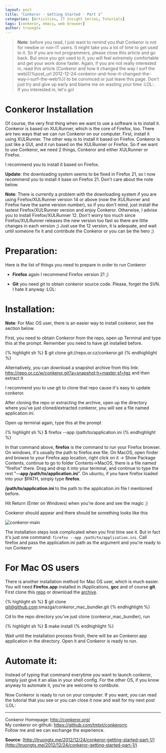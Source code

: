```yaml
---
layout: post
title: "Conkeror - Getting Started - Part 1"
categories: [Activities, IT Insight Series, Tutorials]
tags: [conkeror, emacs, web browser]
author: truongtx
---
```


> **Note**: before you read, I just want to remind you that Conkeror is not for
> newbie or non-IT users. It might take you a lot of time to get used to it. So if
> you are not programmers, please close this article and go back. But once you got
> used to it, you will feel extremely comfortable and get your work done faster.
> Again, if you are not really interested in, read this article
> [Conkeror and how it changed the way I surf the web]({%post_url 2012-12-24-conkeror-and-how-it-changed-the-way-i-surf-the-web%})
> to be convinced or just leave this page. Don't just try and give up early and
> blame me on wasting your time :LOL:.  
> If you interested in, let's go!

# Conkeror Installation

Of course, the very first thing when we want to use a software is to install it.
Conkeror is based on XULRunner, which is the core of Firefox, too. There are two
ways that we can run Conkeror on our computer. First, install it using
XULRunner. The other way is to install it based on Firefox. Conkeror is just
like a GUI, and it run based on the XULRunner or Firefox. So if we want to use
Conkeror, we need 2 things, Conkeror and either XULRunner or Firefox.

I recommend you to install it based on Firefox.

**Update**: the downloading system seems to be fixed in Firefox 21, so I now
recommend you to install it base on Firefox 21. Don't care about the note
below.

**Note**: There is currently a problem with the downloading system if you are
using Firefox/XULRunner version 14 or above (now the XULRunner and Firefox
have the same version number), so if you don't mind, just install the lastest
Firefox/XULRunner version and enjoy Conkeror. Otherwise, I advise you to
install Firefox/XULRunner 12. Don't worry too much since Firefox/XULRunner
releases the new version too fast so there are little changes in each version
;) Just use the 12 version, it is adequate, and wait until someone fix it and
contribute the Conkeror or you can be the hero ;)

# Preparation:

Here is the list of things you need to prepare in order to run Conkeror

- **Firefox** again I recommend Firefox version 21 ;)

- **Git** you need git to obtain conkeror source code. Please, forget the SVN. I hate it anyway :LOL:

# Installation:

**Note**: For Mac OS user, there is an easier way to install conkeror, see the
  section below.

First, you need to obtain Conkeror from the repo, open up Terminal and type this at the prompt. Remember you need to have git installed before.

{% highlight sh %}
$ git clone git://repo.or.cz/conkeror.git
{% endhighlight %}

Alternatively, you can download a snapshot archive from this link: <http://repo.or.cz/w/conkeror.git?a=snapshot;h=master;sf=tgz> and then extract it

I recommend you to use git to clone that repo cause it's easy to update conkeror.

After cloning the repo or extracting the archive, open up the directory where you've just cloned/extracted conkeror, you will see a file named application.ini.

Open up terminal again, type this at the prompt

{% highlight sh %}
$ firefox --app /path/to/application.ini
{% endhighlight %}

In that command above, **firefox** is the command to run your Firefox browser. On windows, it's usually the path to firefox.exe file. On MacOS, open finder and browse to your Firefox.app location, right click on it -> Show Package Contents, continue to go to folder Contents->MacOS, there is a file named "firefox" there. Drag and drop it into your terminal, and continue to type the rest "**--app /path/to/application.ini**". On ubuntu, if you have firefox loaded into your $PATH, simply type **firefox**.

**/path/to/application.ini** to the path to the application.ini file I mentioned before.

Hit Return (Enter on Windows) when you're done and see the magic ;)

Conkeror should appear and there should be something looks like this

![conkeror-main](https://googledrive.com/host/0B7i8MgDgsMX3aVNQMUtDbUgzYTQ/uploads/2013/01/conkeror-main.png)

The installation steps look complicated when you first time see it. But in fact
it's just one command: `firefox --app /path/to/application.ini`. Call firefox and
pass the application.ini path as the argument and you're ready to run Conkeror

# For Mac OS users

There is another installation method for Mac OS user, which is much easier.
You will need **Firefox.app** installed in /Applications, **gcc** and of
course **git**. First clone this
[repo](https://github.com/smazga/conkeror_mac_bundler) or download the
[archive](https://github.com/smazga/conkeror_mac_bundler/archive/master.zip).

{% highlight sh %}
$ git clone git@github.com:smazga/conkeror_mac_bundler.git
{% endhighlight %}

Cd to the repo directory you've just clone <span>(conkeror_mac_bundler)</span>,
run

{% highlight sh %}
$ make install
{% endhighlight %}

Wait until the installation process finish, there will be an Conkeror.app
application in the directory. Open it and Conkeror is ready to run.

# Automate it:

Instead of typing that command everytime you want to launch conkeror, simply
just give it an alias in your shell config. For the other OS, if you know anyway to automate it, you're are
welcome to contibute.

Now Conkeror is ready to run on your computer. If you want, you can read the
tutorial that you see or you can close it now and wait for my next post :LOL:

-----

Conkeror Homepage: <http://conkeror.org/>  
My conkeror on github: <https://github.com/tmtxt/conkerorrc>  
Follow me and we can exchange the experience.

**Source**:
[http://truongtx.me/2012/12/24/conkeror-getting-started-part-1/](http://truongtx.me/2012/12/24/conkeror-getting-started-part-1/)
